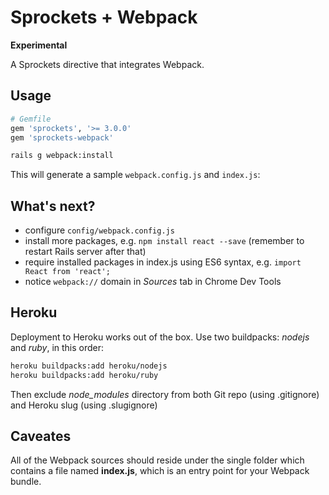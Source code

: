 # Sprockets + Webpack

**Experimental**

A Sprockets directive that integrates Webpack.

## Usage

``` ruby
# Gemfile
gem 'sprockets', '>= 3.0.0'
gem 'sprockets-webpack'
```

```bash
rails g webpack:install
```

This will generate a sample `webpack.config.js` and `index.js`:

## What's next?

* configure `config/webpack.config.js`
* install more packages, e.g. `npm install react --save`  (remember to restart Rails server after that)
* require installed packages in index.js using ES6 syntax, e.g. `import React from 'react';`
* notice `webpack://` domain in *Sources* tab in Chrome Dev Tools

## Heroku

Deployment to Heroku works out of the box. Use two buildpacks: *nodejs* and *ruby*, in this order:
```bash
heroku buildpacks:add heroku/nodejs
heroku buildpacks:add heroku/ruby
```

Then exclude *node_modules* directory from both Git repo (using .gitignore)
and Heroku slug (using .slugignore)


## Caveates

All of the Webpack sources should reside under the single folder which contains a file named **index.js**, which is an entry point for your Webpack bundle.
